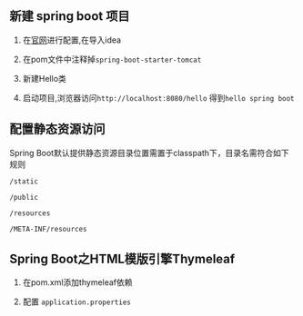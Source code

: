 ## 新建 spring boot 项目

1. 在[官网](https://start.spring.io/)进行配置,在导入idea

2. 在pom文件中注释掉`spring-boot-starter-tomcat`

3. 新建Hello类

4. 启动项目,浏览器访问`http://localhost:8080/hello` 得到`hello spring boot`

## 配置静态资源访问

Spring Boot默认提供静态资源目录位置需置于classpath下，目录名需符合如下规则

```
/static

/public

/resources

/META-INF/resources
```

## Spring Boot之HTML模版引擎Thymeleaf

1. 在pom.xml添加thymeleaf依赖

2. 配置 `application.properties`
